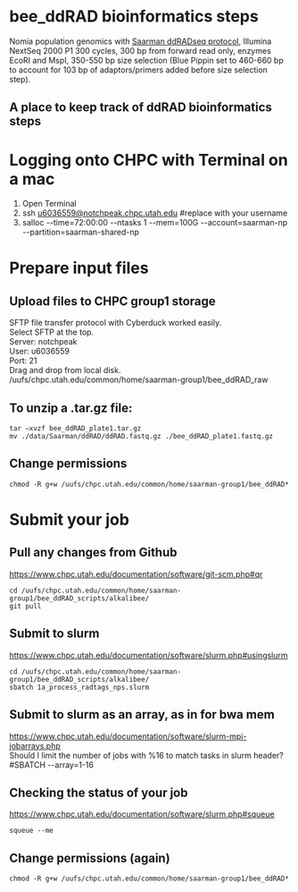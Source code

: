 # bee_ddRAD bioinformatics steps
Nomia population genomics with [Saarman ddRADseq protocol](https://docs.google.com/document/d/1fbrfyLTfIlvvffxJgiXUt4KfkHRMW-tx/edit?usp=sharing&ouid=111289447482543500025&rtpof=true&sd=true), Illumina NextSeq 2000 P1 300 cycles, 300 bp from forward read only, enzymes EcoRI and MspI, 350-550 bp size selection (Blue Pippin set to 460-660 bp to account for 103 bp of adaptors/primers added before size selection step).

## A place to keep track of ddRAD bioinformatics steps

# Logging onto CHPC with Terminal on a mac
1. Open Terminal
2. ssh u6036559@notchpeak.chpc.utah.edu        #replace with your username
3. salloc --time=72:00:00 --ntasks 1 --mem=100G --account=saarman-np --partition=saarman-shared-np

# Prepare input files  

## Upload files to CHPC group1 storage
SFTP file transfer protocol with Cyberduck worked easily.  
Select SFTP at the top.  
Server: notchpeak  
User: u6036559  
Port: 21  
Drag and drop from local disk.  
/uufs/chpc.utah.edu/common/home/saarman-group1/bee_ddRAD_raw  

## To unzip a .tar.gz file:
```
tar –xvzf bee_ddRAD_plate1.tar.gz
mv ./data/Saarman/ddRAD/ddRAD.fastq.gz ./bee_ddRAD_plate1.fastq.gz
```

## Change permissions
```
chmod -R g+w /uufs/chpc.utah.edu/common/home/saarman-group1/bee_ddRAD*
```

# Submit your job

## Pull any changes from Github  
https://www.chpc.utah.edu/documentation/software/git-scm.php#qr
```
cd /uufs/chpc.utah.edu/common/home/saarman-group1/bee_ddRAD_scripts/alkalibee/
git pull
```
## Submit to slurm
https://www.chpc.utah.edu/documentation/software/slurm.php#usingslurm
```
cd /uufs/chpc.utah.edu/common/home/saarman-group1/bee_ddRAD_scripts/alkalibee/
sbatch 1a_process_radtags_nps.slurm
```

## Submit to slurm as an array, as in for bwa mem
https://www.chpc.utah.edu/documentation/software/slurm-mpi-jobarrays.php  
Should I limit the number of jobs with %16 to match tasks in slurm header?
#SBATCH --array=1-16

##  Checking the status of your job
https://www.chpc.utah.edu/documentation/software/slurm.php#squeue  
```
squeue --me
```

## Change permissions (again)
```
chmod -R g+w /uufs/chpc.utah.edu/common/home/saarman-group1/bee_ddRAD*
```
